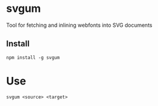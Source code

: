 # svgum

Tool for fetching and inlining webfonts into SVG documents

## Install

```
npm install -g svgum
```

# Use

```
svgum <source> <target>
```

